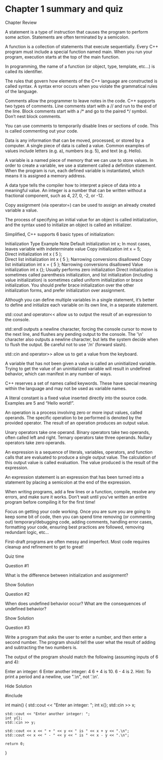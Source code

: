 # Chapter 1 summary and quiz

Chapter Review

A statement is a type of instruction that causes the program to perform some action. Statements are often terminated by a semicolon.

A function is a collection of statements that execute sequentially. Every C++ program must include a special function named main. When you run your program, execution starts at the top of the main function.

In programming, the name of a function (or object, type, template, etc…) is called its identifier.

The rules that govern how elements of the C++ language are constructed is called syntax. A syntax error occurs when you violate the grammatical rules of the language.

Comments allow the programmer to leave notes in the code. C++ supports two types of comments. Line comments start with a // and run to the end of the line. Block comments start with a /* and go to the paired */ symbol. Don’t nest block comments.

You can use comments to temporarily disable lines or sections of code. This is called commenting out your code.

Data is any information that can be moved, processed, or stored by a computer. A single piece of data is called a value. Common examples of values include letters (e.g. a), numbers (e.g. 5), and text (e.g. Hello).

A variable is a named piece of memory that we can use to store values. In order to create a variable, we use a statement called a definition statement. When the program is run, each defined variable is instantiated, which means it is assigned a memory address.

A data type tells the compiler how to interpret a piece of data into a meaningful value. An integer is a number that can be written without a fractional component, such as 4, 27, 0, -2, or -12.

Copy assignment (via operator=) can be used to assign an already created variable a value.

The process of specifying an initial value for an object is called initialization, and the syntax used to initialize an object is called an initializer.

Simplified, C++ supports 6 basic types of initialization:

Initialization Type	Example	Note
Default initialization	int x;	In most cases, leaves variable with indeterminate value
Copy initialization	int x = 5;	
Direct initialization	int x ( 5 );	
Direct list initialization	int x { 5 };	Narrowing conversions disallowed
Copy list initialization	int x = { 5 };	Narrowing conversions disallowed
Value initialization	int x {};	Usually performs zero initialization
Direct initialization is sometimes called parenthesis initialization, and list initialization (including value initialization) is sometimes called uniform initialization or brace initialization. You should prefer brace initialization over the other initialization forms, and prefer initialization over assignment.

Although you can define multiple variables in a single statement, it’s better to define and initialize each variable on its own line, in a separate statement.

std::cout and operator<< allow us to output the result of an expression to the console.

std::endl outputs a newline character, forcing the console cursor to move to the next line, and flushes any pending output to the console. The '\n' character also outputs a newline character, but lets the system decide when to flush the output. Be careful not to use '/n' (forward slash).

std::cin and operator>> allow us to get a value from the keyboard.

A variable that has not been given a value is called an uninitialized variable. Trying to get the value of an uninitialized variable will result in undefined behavior, which can manifest in any number of ways.

C++ reserves a set of names called keywords. These have special meaning within the language and may not be used as variable names.

A literal constant is a fixed value inserted directly into the source code. Examples are 5 and “Hello world!”.

An operation is a process involving zero or more input values, called operands. The specific operation to be performed is denoted by the provided operator. The result of an operation produces an output value.

Unary operators take one operand. Binary operators take two operands, often called left and right. Ternary operators take three operands. Nullary operators take zero operands.

An expression is a sequence of literals, variables, operators, and function calls that are evaluated to produce a single output value. The calculation of this output value is called evaluation. The value produced is the result of the expression.

An expression statement is an expression that has been turned into a statement by placing a semicolon at the end of the expression.

When writing programs, add a few lines or a function, compile, resolve any errors, and make sure it works. Don’t wait until you’ve written an entire program before compiling it for the first time!

Focus on getting your code working. Once you are sure you are going to keep some bit of code, then you can spend time removing (or commenting out) temporary/debugging code, adding comments, handling error cases, formatting your code, ensuring best practices are followed, removing redundant logic, etc…

First-draft programs are often messy and imperfect. Most code requires cleanup and refinement to get to great!

Quiz time

Question #1

What is the difference between initialization and assignment?

Show Solution

Question #2

When does undefined behavior occur? What are the consequences of undefined behavior?

Show Solution

Question #3

Write a program that asks the user to enter a number, and then enter a second number. The program should tell the user what the result of adding and subtracting the two numbers is.

The output of the program should match the following (assuming inputs of 6 and 4):

Enter an integer: 6
Enter another integer: 4
6 + 4 is 10.
6 - 4 is 2.
Hint: To print a period and a newline, use ".\n", not '.\n'.

Hide Solution

#include <iostream>

int main()
{
	std::cout << "Enter an integer: ";
	int x{};
	std::cin >> x;

	std::cout << "Enter another integer: ";
	int y{};
	std::cin >> y;

	std::cout << x << " + " << y << " is " << x + y << ".\n";
	std::cout << x << " - " << y << " is " << x - y << ".\n";

	return 0;
}
